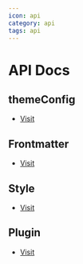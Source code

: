 ```yaml
---
icon: api
category: api
tags: api
---
```


# API Docs

## themeConfig

- [Visit](themeConfig.md)

## Frontmatter

- [Visit](page.md)

## Style

- [Visit](stylus.md)

## Plugin

- [Visit](plugin/readme.md)
